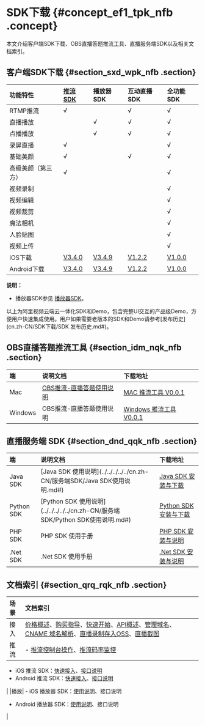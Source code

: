 # SDK下载 {#concept_ef1_tpk_nfb .concept}

本文介绍客户端SDK下载、OBS直播答题推流工具、直播服务端SDK以及相关文档索引。

## **客户端SDK下载** {#section_sxd_wpk_nfb .section}

|功能特性|[推流SDK](../../../../../cn.zh-CN/推流SDK/产品介绍.md#)|播放器SDK|互动直播SDK|全功能SDK|
|:---|:------------------------------------------------------------------------------|:-----|:------|:-----|
|RTMP推流|√| |√|√|
|直播播放| |√|√|√|
|点播播放| |√|√|√|
|录屏直播|√| | |√|
|基础美颜|√| |√|√|
|高级美颜（第三方）|√| | |√|
|视频录制| | | |√|
|视频编辑| | | |√|
|视频裁剪| | | |√|
|魔法相机| | | |√|
|人脸贴图| | | |√|
|视频上传| | | |√|
|iOS下载|[V3.4.0](http://vod-download.cn-shanghai.aliyuncs.com/sdk/pusher/AlivcLivePusher_v3.4.0_iOS.zip)|[V3.4.9](https://vod-download.cn-shanghai.aliyuncs.com/sdk/player/3.4.9/ApsaraVideo_videoPlay_v3.4.9_iOS_20190104.zip)|[V1.2.2](http://vod-download.cn-shanghai.aliyuncs.com/sdk/interactiveLive/AlivcInteractive_v1.2.2_iOS.zip)|[V1.0.0](https://vod-download.cn-shanghai.aliyuncs.com/sdk/ApsaraVideo/ApsaraVideo_iOS_20180712.zip)|
|Android下载|[V3.4.0](http://vod-download.cn-shanghai.aliyuncs.com/sdk/pusher/AlivcLivePusher_v3.4.0_Android.zip)|[V3.4.9](https://vod-download.cn-shanghai.aliyuncs.com/sdk/player/3.4.9/ApsaraVideo_videoPlay_v3.4.9_Android_20190104.zip)|[V1.2.2](http://vod-download.cn-shanghai.aliyuncs.com/sdk/interactiveLive/AlivcInteractive_v1.2.2_android.zip)|[V1.0.0](https://vod-download.cn-shanghai.aliyuncs.com/sdk/ApsaraVideo/ApsaraVideo_20180712.zip)|

**说明：** 

-   播放器SDK参见 [播放器SDK](https://help.aliyun.com/document_detail/61109.html?spm=a2c4g.11186623.2.12.1a9e6059M3BPie)。

以上为阿里视频云端云一体化SDK和Demo，包含完整UI交互的产品级Demo，方便用户快速集成使用。用户如果需要老版本的SDK和Demo请参考[发布历史](cn.zh-CN/SDK下载/SDK 发布历史.md#)。

## OBS直播答题推流工具 {#section_idm_nqk_nfb .section}

|端|说明文档|下载地址|
|:-|:---|:---|
|Mac|[OBS推流-直播答题使用说明](../../../../../cn.zh-CN/最佳实践/直播答题解决方案/OBS直播推题.md#)|[MAC 推流工具 V0.0.1](https://vod-download.cn-shanghai.aliyuncs.com/sdk-out-demo/AlivcLivePusher/OBS_Mac_20180131.zip)|
|Windows|OBS推流-直播答题使用说明|[Windows 推流工具 V0.0.1](https://vod-download.cn-shanghai.aliyuncs.com/sdk-out-demo/AlivcLivePusher/OBS-Windows-Installer_20180131.zip)|

## 直播服务端 SDK {#section_dnd_qqk_nfb .section}

|端|说明文档|下载地址|
|:-|:---|:---|
|Java SDK|[Java SDK 使用说明](../../../../../cn.zh-CN/服务端SDK/Java SDK使用说明.md#)|[Java SDK 安装与下载](https://develop.aliyun.com/sdk/java?spm=5176.7926468.210367.1.rX8Il4)|
|Python SDK|[Python SDK 使用说明](../../../../../cn.zh-CN/服务端SDK/Python SDK使用说明.md#)|[Python SDK 安装与下载](https://develop.aliyun.com/sdk/python?spm=5176.7926450.210367.2.BygG6L)|
|PHP SDK|PHP SDK 使用手册|[PHP SDK 安装与说明](https://develop.aliyun.com/sdk/php?spm=5176.52618.210367.3.NHyaTv)|
|.Net SDK|.Net SDK 使用手册|[.Net SDK 安装与说明](https://develop.aliyun.com/sdk/csharp?spm=5176.7926452.210367.4.7Mkow0)|

## 文档索引 {#section_qrq_rqk_nfb .section}

|场景|文档索引|
|:-|:---|
|接入|[价格概述](../../../../../cn.zh-CN/产品定价/计费概述.md#)、[购买指导](../../../../../cn.zh-CN/产品定价/购买流程.md#)、[快速开始](../../../../../cn.zh-CN/用户指南/快速开始.md#)、[API概述](../../../../../cn.zh-CN/API参考/直播API概述.md#)、[管理域名](../../../../../cn.zh-CN/用户指南/域名管理/管理域名/添加域名.md#)、[CNAME 域名解析](../../../../../cn.zh-CN/用户指南/域名管理/解析CNAME.md#)、[直播录制存入OSS](../../../../../cn.zh-CN/用户指南/录制管理/录制存储至OSS/直播录制存储至OSS.md#)、[直播截图](../../../../../cn.zh-CN/用户指南/截图管理/配置截图.md#)|
|推流| -   [推流控制台操作](../../../../../cn.zh-CN/用户指南/推播流配置/配置边缘推流.md#)、[推流码率监控](../../../../../cn.zh-CN/用户指南/直播流管理/查看直播流帧率码率.md#)
-   iOS 推流 SDK：[快速接入](https://help.aliyun.com/document_detail/45263.html)、[接口说明](https://help.aliyun.com/document_detail/50078.html)
-   Android 推流 SDK：[快速接入](https://help.aliyun.com/document_detail/45265.html)、[接口说明](https://help.aliyun.com/document_detail/50075.html)

 |
|播放| -   iOS 播放器 SDK：[使用说明](https://help.aliyun.com/document_detail/61431.html)、接口说明
-   Android 播放器 SDK：[使用说明](https://help.aliyun.com/document_detail/61908.html)、接口说明

 |

